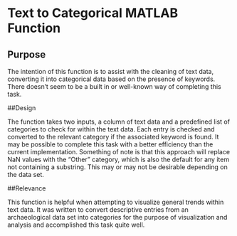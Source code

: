 # Text to Categorical MATLAB Function

## Purpose

The intention of this function is to assist with the cleaning of text data, converting it into categorical data based on the presence of keywords. There doesn’t seem to be a built in or well-known way of completing this task. 

##Design

The function takes two inputs, a column of text data and a predefined list of categories to check for within the text data. Each entry is checked and converted to the relevant category if the associated keyword is found. It may be possible to complete this task with a better efficiency than the current implementation. Something of note is that this approach will replace NaN values with the “Other” category, which is also the default for any item not containing a substring. This may or may not be desirable depending on the data set.

##Relevance

This function is helpful when attempting to visualize general trends within text data. It was written to convert descriptive entries from an archaeological data set into categories for the purpose of visualization and analysis and accomplished this task quite well.
